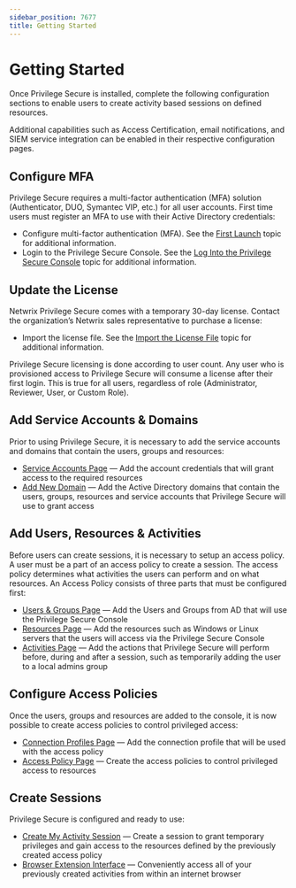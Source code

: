 ```yaml
---
sidebar_position: 7677
title: Getting Started
---
```


# Getting Started

Once Privilege Secure is installed, complete the following configuration sections to enable users to create activity based sessions on defined resources.

Additional capabilities such as Access Certification, email notifications, and SIEM service integration can be enabled in their respective configuration pages.

## Configure MFA

Privilege Secure requires a multi-factor authentication (MFA) solution (Authenticator, DUO, Symantec VIP, etc.) for all user accounts. First time users must register an MFA to use with their Active Directory credentials:

* Configure multi-factor authentication (MFA). See the [First Launch](Install/FirstLaunch "First Launch") topic for additional information.
* Login to the Privilege Secure Console. See the [Log Into the Privilege Secure Console](Admin/Login "Log into the Privilege Secure Console") topic for additional information.

## Update the License

Netwrix Privilege Secure comes with a temporary 30-day license. Contact the organization’s Netwrix sales representative to purchase a license:

* Import the license file. See the [Import the License File](Admin/ImportLicense) topic for additional information.

Privilege Secure licensing is done according to user count. Any user who is provisioned access to Privilege Secure will consume a license after their first login. This is true for all users, regardless of role (Administrator, Reviewer, User, or Custom Role).

## Add Service Accounts & Domains

Prior to using Privilege Secure, it is necessary to add the service accounts and domains that contain the users, groups and resources:

* [Service Accounts Page](Admin/Configuration/Page/ServiceAccounts "Service Accounts Page") — Add the account credentials that will grant access to the required resources
* [Add New Domain](Admin/Policy/Add/Domain) — Add the Active Directory domains that contain the users, groups, resources and service accounts that Privilege Secure will use to grant access

## Add Users, Resources & Activities

Before users can create sessions, it is necessary to setup an access policy. A user must be a part of an access policy to create a session. The access policy determines what activities the users can perform and on what resources. An Access Policy consists of three parts that must be configured first:

* [Users & Groups Page](Admin/Policy/Page/UsersGroups "Users & Groups Page") — Add the Users and Groups from AD that will use the Privilege Secure Console
* [Resources Page](Admin/Policy/Page/Resources "Resources Page") — Add the resources such as Windows or Linux servers that the users will access via the Privilege Secure Console
* [Activities Page](Admin/Policy/Page/Activities "Jump to the Activities section") — Add the actions that Privilege Secure will perform before, during and after a session, such as temporarily adding the user to a local admins group

## Configure Access Policies

Once the users, groups and resources are added to the console, it is now possible to create access policies to control privileged access:

* [Connection Profiles Page](Admin/Policy/Page/ConnectionProfiles "Connection Profiles Page") — Add the connection profile that will be used with the access policy
* [Access Policy Page](Admin/Policy/Page/AccessPolicy "Access Policy Page") — Create the access policies to control privileged access to resources

## Create Sessions

Privilege Secure is configured and ready to use:

* [Create My Activity Session](EndUser/Access/CreateSession#_Create_Session "Create My Activity Session") — Create a session to grant temporary privileges and gain access to the resources defined by the previously created access policy
* [Browser Extension Interface](EndUser/BrowserExtension/Interface "Browser Extension") — Conveniently access all of your previously created activities from within an internet browser